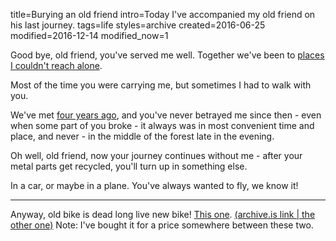 title=Burying an old friend
intro=Today I've accompanied my old friend on his last journey.
tags=life
styles=archive
created=2016-06-25
modified=2016-12-14
modified_now=1


Good bye, old friend, you've served me well.
Together we've been to [places I couldn't reach alone][forest].

Most of the time you were carrying me,
but sometimes I had to walk with you.

We've met [four years ago][bike],
and you've never betrayed me since then -
even when some part of you broke -
it always was in most convenient time and place,
and never - in the middle of the forest late in the evening.

[bike]: /photos/12-03-bike.html
[forest]: /photos/15-10-17-autumn-in-forest.html

Oh well, old friend, now your journey continues without me -
after your metal parts get recycled, you'll turn up in something else.

In a car, or maybe in a plane.
You've always wanted to fly, we know it!

* * *

Anyway, old bike is dead long live new bike!
[This one][xxl]. [(archive.is link |][a1][ the other one)][a2] Note: I've bought it for a price somewhere between these two.

[xxl]: https://www.xxl.no/merida-crossway-redwood-urban-gent-no-16-hybridsykkel/p/1118749_1_style
[a1]: http://archive.is/Gsv37
[a2]: http://archive.is/ysyhT

